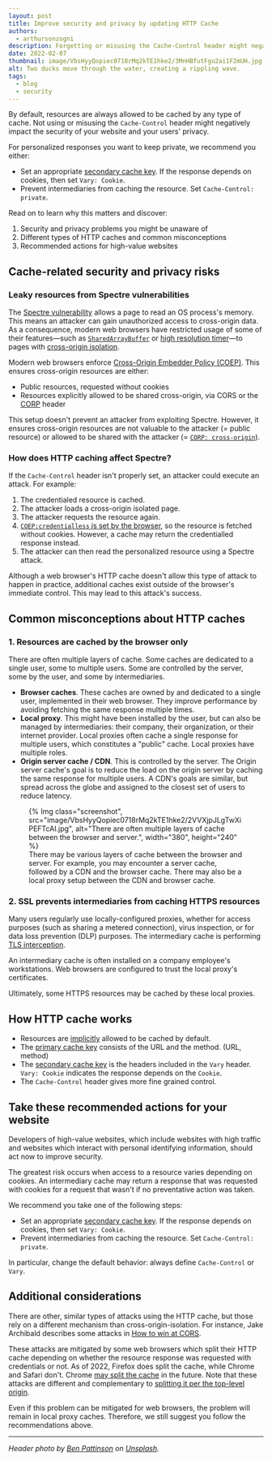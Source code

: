 ```yaml
---
layout: post
title: Improve security and privacy by updating HTTP Cache
authors:
  - arthursonzogni
description: Forgetting or misusing the Cache-Control header might negatively impact the security of your website and your users' privacy. Get recommendations for high-value websites.
date: 2022-02-07
thumbnail: image/VbsHyyQopiec0718rMq2kTE1hke2/3MnHBfutFgu2ai1F2mUH.jpg
alt: Two ducks move through the water, creating a rippling wave.
tags:
  - blog
  - security
---
```


By default, resources are always allowed to be cached by any type of cache.
Not using or misusing the `Cache-Control` header might negatively impact the
security of your website and your users' privacy.

For personalized responses you want to keep private, we recommend you either:

*  Set an appropriate [secondary cache
   key](https://httpwg.org/specs/rfc7234.html#caching.negotiated.responses).
   If the response depends on cookies, then set `Vary: Cookie`.
*  Prevent intermediaries from caching the resource. Set
   `Cache-Control: private`.

Read on to learn why this matters and discover:

1. Security and privacy problems you might be unaware of
2. Different types of HTTP caches and common misconceptions
3. Recommended actions for high-value websites

## Cache-related security and privacy risks

### Leaky resources from Spectre vulnerabilities

The [Spectre
vulnerability](https://en.wikipedia.org/wiki/Spectre_(security_vulnerability))
allows a page to read an OS process's memory. This means an attacker can
gain unauthorized access to cross-origin data. As a consequence, modern web
browsers have restricted usage of some of their features&mdash;such as
[`SharedArrayBuffer`](https://developer.mozilla.org/docs/Web/JavaScript/Reference/Global_Objects/SharedArrayBuffer)
or [high resolution timer](https://developer.chrome.com/blog/cross-origin-isolated-hr-timers/)&mdash;to
pages with [cross-origin
isolation](/cross-origin-isolation-guide/). 

Modern web browsers enforce [Cross-Origin Embedder Policy
(COEP)](https://developer.chrome.com/blog/coep-credentialless-origin-trial/). This ensures cross-origin
resources are either:

*  Public resources, requested without cookies
*  Resources explicitly allowed to be shared cross-origin, via CORS or the
   [CORP](https://developer.mozilla.org/docs/Web/HTTP/Cross-Origin_Resource_Policy_(CORP))
   header

This setup doesn't prevent an attacker from exploiting Spectre. However, it
ensures cross-origin resources are not valuable to the attacker (= public
resource) or allowed to be shared with the attacker (=
[`CORP: cross-origin`](https://developer.mozilla.org/docs/Web/HTTP/Cross-Origin_Resource_Policy_(CORP))).

### How does HTTP caching affect Spectre?

If the `Cache-Control` header isn't properly set, an attacker could execute an
attack. For example:

1.  The credentialed resource is cached.
1.  The attacker loads a cross-origin isolated page.
1.  The attacker requests the resource again.
1.  [`COEP:credentialless` is set by the browser](https://developer.chrome.com/blog/coep-credentialless-origin-trial/),
    so the resource is fetched without cookies. However, a cache may return
    the credentialled response instead.
1.  The attacker can then read the personalized resource using a Spectre
    attack.

Although a web browser's HTTP cache doesn't allow this type of attack to
happen in practice, additional caches exist outside of the browser's immediate
control. This may lead to this attack's success.

## Common misconceptions about HTTP caches

### 1. Resources are cached by the browser only

There are often multiple layers of cache. Some caches are dedicated to a
single user, some to multiple users. Some are controlled by the server, some
by the user, and some by intermediaries.

*  **Browser caches**. These caches are owned by and dedicated to a single
   user, implemented in their web browser. They improve performance by
   avoiding fetching the same response multiple times.
*  **Local proxy**. This might have been installed by the user, but can also
   be managed by intermediaries: their company, their organization, or their
   internet provider. Local proxies often cache a single response for multiple
   users, which constitutes a "public" cache. Local proxies have multiple
   roles.
*  **Origin server cache / CDN**. This is controlled by the server. The Origin
   server cache's goal is to reduce the load on the origin server by caching
   the same response for multiple users. A CDN's goals are similar, but spread
   across the globe and assigned to the closest set of users to reduce latency.

<figure data-size="full">
  {% Img
     class="screenshot",
     src="image/VbsHyyQopiec0718rMq2kTE1hke2/2VVXjpJLgTwXiPEFTcAI.jpg",
     alt="There are often multiple layers of cache between the browser and server.",
     width="380", height="240"
  %}
  <figcaption>There may be various layers of cache between the browser and server. For example, you may encounter a server cache, followed by a CDN and the browser cache. There may also be a local proxy setup between the CDN and browser cache.</figcaption>
</figure>

### 2. SSL prevents intermediaries from caching HTTPS resources

Many users regularly use locally-configured proxies, whether for access
purposes (such as sharing a metered connection), virus inspection, or for data
loss prevention (DLP) purposes. The intermediary cache is performing [TLS
interception](https://en.wikipedia.org/wiki/Transport_Layer_Security#TLS_interception). 

An intermediary cache is often installed on a company employee's workstations.
Web browsers are configured to trust the local proxy's certificates.

Ultimately, some HTTPS resources may be cached by these local proxies.

## How HTTP cache works

*  Resources are
   [implicitly](https://httpwg.org/specs/rfc7234.html#rfc.section.3) allowed
   to be cached by default.
*  The [primary cache
   key](https://httpwg.org/specs/rfc7234.html#rfc.section.2) consists of the
   URL and the method. (URL, method)
*  The [secondary cache
   key](https://httpwg.org/specs/rfc7234.html#caching.negotiated.responses) is
   the headers included in the `Vary` header. `Vary: Cookie` indicates the
   response depends on the `Cookie`.
*  The `Cache-Control` header gives more fine grained control.

## Take these recommended actions for your website

Developers of high-value websites, which include websites with high traffic
and websites which interact with personal identifying information, should act
now to improve security.

The greatest risk occurs when access to a resource varies depending on
cookies. An intermediary cache may return a response that was requested with
cookies for a request that wasn't if no preventative action was taken.

We recommend you take one of the following steps:

*  Set an appropriate [secondary cache
   key](https://httpwg.org/specs/rfc7234.html#caching.negotiated.responses).
   If the response depends on cookies, then set `Vary: Cookie`.
*  Prevent intermediaries from caching the resource. Set
   `Cache-Control: private`.

In particular, change the default behavior: always define `Cache-Control` or
`Vary`.

## Additional considerations

There are other, similar types of attacks using the HTTP cache, but those rely
on a different mechanism than cross-origin-isolation. For instance, Jake
Archibald describes some attacks in [How to win at
CORS](https://jakearchibald.com/2021/cors/#conditionally-serving-cors-headers).

These attacks are mitigated by some web browsers which split their HTTP cache
depending on whether the resource response was requested with credentials or
not. As of 2022, Firefox does split the cache, while Chrome and Safari don't.
Chrome  [may split the
cache](https://docs.google.com/document/d/1lvbiy4n-GM5I56Ncw304sgvY5Td32R6KHitjRXvkZ6U/edit#) in the future. Note that these attacks are different and
complementary to [splitting it per the top-level
origin](https://developers.google.com/web/updates/2020/10/http-cache-partitioning).

Even if this problem can be mitigated for web browsers, the problem will
remain in local proxy caches. Therefore, we still suggest you follow the
recommendations above.

<hr />

_Header photo by [Ben Pattinson](https://unsplash.com/@benpattinson) on [Unsplash](https://unsplash.com/photos/_Wo1Oq38tVU)._
